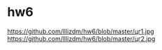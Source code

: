 # hw6
https://github.com/lllizdm/hw6/blob/master/цг1.jpg
https://github.com/lllizdm/hw6/blob/master/цг2.jpg
